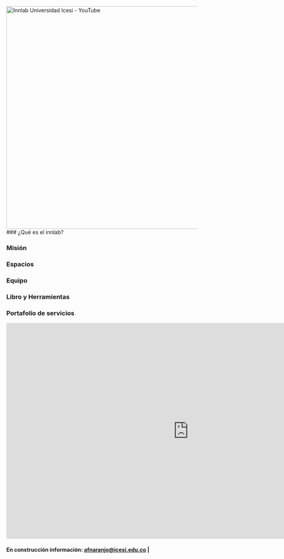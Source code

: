 <img src="https://yt3.ggpht.com/ytc/AKedOLQTms86uZZr547pPpqpY-y-yTsjZMQdpO5wXAxe=s900-c-k-c0x00ffffff-no-rj" alt="Innlab Universidad Icesi - YouTube" jsname="HiaYvf" jsaction="load:XAeZkd;" class="n3VNCb" data-noaft="1" style="width: 587px; height: 587px; margin: 0px;">
### ¿Qué es el innlab?


### Misión

### Espacios

### Equipo

### Libro y Herramientas

### Portafolio de servicios
<iframe src="https://docs.google.com/presentation/d/e/2PACX-1vQV60_fTcKsT01_XtAgXO0fL3Hy98DXeFn6mg-sihe83RNfbDYVd7TSF-2vlAXMZc5ETOObNXVFYZmx/embed?start=false&loop=false&delayms=3000" frameborder="0" width="960" height="569" allowfullscreen="true" mozallowfullscreen="true" webkitallowfullscreen="true"></iframe>

#### En construcción información: afnaranjo@icesi.edu.co | 


